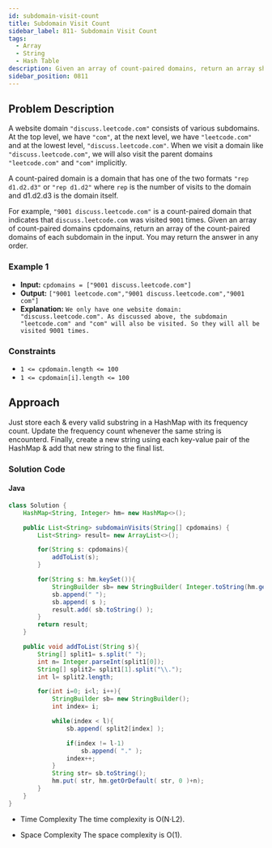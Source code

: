 ```yaml
---
id: subdomain-visit-count
title: Subdomain Visit Count
sidebar_label: 811- Subdomain Visit Count
tags:
  - Array
  - String
  - Hash Table
description: Given an array of count-paired domains, return an array showing the total visit counts for each subdomain and its parent domains.
sidebar_position: 0811
---
```


## Problem Description

A website domain `"discuss.leetcode.com"` consists of various subdomains. At the top level, we have `"com"`, at the next level, we have `"leetcode.com"` and at the lowest level, `"discuss.leetcode.com"`. When we visit a domain like `"discuss.leetcode.com"`, we will also visit the parent domains `"leetcode.com"` and `"com"` implicitly.

A count-paired domain is a domain that has one of the two formats `"rep d1.d2.d3"` or `"rep d1.d2"` where `rep` is the number of visits to the domain and d1.d2.d3 is the domain itself.

For example, `"9001 discuss.leetcode.com"` is a count-paired domain that indicates that `discuss.leetcode.com` was visited `9001` times.
Given an array of count-paired domains cpdomains, return an array of the count-paired domains of each subdomain in the input. You may return the answer in any order.

### Example 1

- **Input:** `cpdomains = ["9001 discuss.leetcode.com"]`
- **Output:** `["9001 leetcode.com","9001 discuss.leetcode.com","9001 com"]`
- **Explanation:** `We only have one website domain: "discuss.leetcode.com".
As discussed above, the subdomain "leetcode.com" and "com" will also be visited. So they will all be visited 9001 times.`

### Constraints

- `1 <= cpdomain.length <= 100`
- `1 <= cpdomain[i].length <= 100`

## Approach

Just store each & every valid substring in a HashMap with its frequency count.
Update the frequency count whenever the same string is encounterd.
Finally, create a new string using each key-value pair of the HashMap & add that new string to the final list.

### Solution Code

#### Java

```Java
class Solution {
    HashMap<String, Integer> hm= new HashMap<>();

    public List<String> subdomainVisits(String[] cpdomains) {
        List<String> result= new ArrayList<>();

        for(String s: cpdomains){
            addToList(s);
        }

        for(String s: hm.keySet()){
            StringBuilder sb= new StringBuilder( Integer.toString(hm.get(s)) );
            sb.append(" ");
            sb.append( s );
            result.add( sb.toString() );
        }
        return result;
    }

    public void addToList(String s){
        String[] split1= s.split(" ");
        int n= Integer.parseInt(split1[0]);
        String[] split2= split1[1].split("\\.");
        int l= split2.length;

        for(int i=0; i<l; i++){
            StringBuilder sb= new StringBuilder();
            int index= i;

            while(index < l){
                sb.append( split2[index] );

                if(index != l-1)
                    sb.append( "." );
                index++;
            }
            String str= sb.toString();
            hm.put( str, hm.getOrDefault( str, 0 )+n);
        }
    }
}

```

- Time Complexity
  The time complexity is O(N⋅L2).

- Space Complexity
  The space complexity is O(1).
